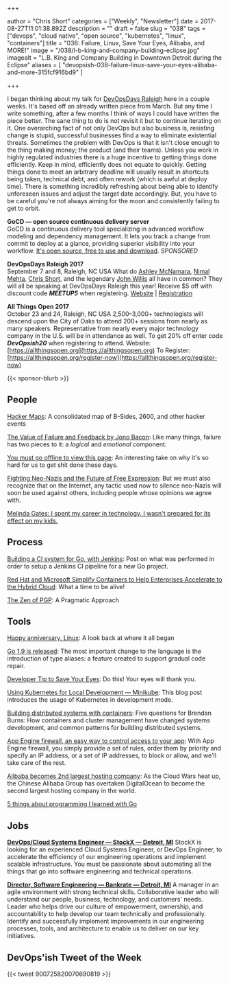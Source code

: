 +++

author = "Chris Short"
categories = ["Weekly", "Newsletter"]
date = 2017-08-27T11:01:38.892Z
description = ""
draft = false
slug = "038"
tags = ["devops", "cloud native", "open source", "kubernetes", "linux", "containers"]
title = "038: Failure, Linux, Save Your Eyes, Alibaba, and MORE!"
image = "/038/l-b-king-and-company-building-eclipse.jpg"
imagealt = "L.B. King and Company Building in Downtown Detroit during the Eclipse"
aliases = [
    "devopsish-038-failure-linux-save-your-eyes-alibaba-and-more-315fcf916bd9"
]

+++

I began thinking about my talk for [DevOpsDays Raleigh](https://www.devopsdays.org/events/2017-raleigh/welcome/) here in a couple weeks. It's based off an already written piece from March. But any time I write something, after a few months I think of ways I could have written the piece better. The sane thing to do is not revisit it but to continue iterating on it. One overarching fact of not only DevOps but also business is, resisting change is stupid, successful businesses find a way to eliminate existential threats. Sometimes the problem with DevOps is that it isn't close enough to the thing making money; the product (and their teams). Unless you work in highly regulated industries there is a huge incentive to getting things done efficiently. Keep in mind, efficiently does not equate to quickly. Getting things done to meet an arbitrary deadline will usually result in shortcuts being taken, technical debt, and often rework (which is awful at deploy time). There is something incredibly refreshing about being able to identify unforeseen issues and adjust the target date accordingly. But, you have to be careful you're not always aiming for the moon and consistently failing to get to orbit.

**GoCD — open source continuous delivery server**  
GoCD is a continuous delivery tool specializing in advanced workflow modeling and dependency management. It lets you track a change from commit to deploy at a glance, providing superior visibility into your workflow. [It's open source, free to use and download](https://www.gocd.org/?utm_campaign=devops_newsletter&utm_medium=email&utm_source=devopsish&utm_content=go_website&utm_term=). *SPONSORED*

**DevOpsDays Raleigh 2017**  
September 7 and 8, Raleigh, NC USA
What do [Ashley McNamara](http://ashleymcnamara.github.io/learn_to_code/), [Nimal Mehta](https://www.linkedin.com/in/nirmalkmehta/), [Chris Short](https://chrisshort.net), and the legendary [John Willis](https://github.com/botchagalupe/my-presentations) all have in common? They will all be speaking at DevOpsDays Raleigh this year! Receive $5 off with discount code ***MEETUP5*** when registering. [Website](https://www.devopsdays.org/events/2017-raleigh/welcome/) | [Registration](https://www.eventbrite.com/e/devopsdays-raleigh-2017-tickets-34044332515?aff=es2)

**All Things Open 2017**  
October 23 and 24, Raleigh, NC USA
2,500–3,000+ technologists will descend upon the City of Oaks to attend 200+ sessions from nearly as many speakers. Representative from nearly every major technology company in the U.S. will be in attendance as well.
To get 20% off enter code ***DevOpsish20*** when registering to attend.
Website: [https://allthingsopen.org](https://allthingsopen.org)
To Register: [https://allthingsopen.org/register-now](https://allthingsopen.org/register-now)

{{< sponsor-blurb >}}

## People

[Hacker Maps](http://www.hackermaps.org/): A consolidated map of B-Sides, 2600, and other hacker events

[The Value of Failure and Feedback by Jono Bacon](http://www.jonobacon.com/2017/08/21/value-failure-feedback-guide/?imm_mid=0f5aaa&cmp=em-webops-na-na-newsltr_20170825): Like many things, failure has two pieces to it: a *logical* and *emotional* component.

[You must go offline to view this page](https://chris.bolin.co/offline/): An interesting take on why it's so hard for us to get shit done these days.

[Fighting Neo-Nazis and the Future of Free Expression](https://www.eff.org/deeplinks/2017/08/fighting-neo-nazis-future-free-expression): But we must also recognize that on the Internet, any tactic used now to silence neo-Nazis will soon be used against others, including people whose opinions we agree with.

[Melinda Gates: I spent my career in technology. I wasn't prepared for its effect on my kids.](https://www.washingtonpost.com/news/parenting/wp/2017/08/24/melinda-gates-i-spent-my-career-in-technology-i-wasnt-prepared-for-its-effect-on-my-kids/?utm_term=.9dd6ec14df13)

## Process

[Building a CI system for Go, with Jenkins](https://medium.com/@zarkopafilis/building-a-ci-system-for-go-with-jenkins-4ab04d4bacd0): Post on what was performed in order to setup a Jenkins CI pipeline for a new Go project.

[Red Hat and Microsoft Simplify Containers to Help Enterprises Accelerate to the Hybrid Cloud](https://www.redhat.com/en/about/press-releases/red-hat-and-microsoft-simplify-containers-help-enterprises-accelerate-hybrid-cloud): What a time to be alive!

[The Zen of PGP](https://medium.com/@thegrugq/the-zen-of-pgp-6f55d44657dd): A Pragmatic Approach

## Tools

[Happy anniversary, Linux](https://opensource.com/article/17/8/linux-anniversary): A look back at where it all began

[Go 1.9 is released](https://blog.golang.org/go1.9): The most important change to the language is the introduction of type aliases: a feature created to support gradual code repair.

[Developer Tip to Save Your Eyes](https://medium.com/@GarmashNikolay/developer-tip-to-save-your-eyes-f83135baa64c): Do this! Your eyes will thank you.

[Using Kubernetes for Local Development — Minikube](https://medium.com/devopslinks/using-kubernetes-minikube-for-local-development-c37c6e56e3db): This blog post introduces the usage of Kubernetes in development mode.

[Building distributed systems with containers](https://www.oreilly.com/ideas/building-distributed-systems-with-containers): Five questions for Brendan Burns: How containers and cluster management have changed systems development, and common patterns for building distributed systems.

[App Engine firewall, an easy way to control access to your app](https://cloudplatform.googleblog.com/2017/08/introducing-App-Engine-firewall-an-easy-way-to-control-access-to-your-app.html): With App Engine firewall, you simply provide a set of rules, order them by priority and specify an IP address, or a set of IP addresses, to block or allow, and we'll take care of the rest.

[Alibaba becomes 2nd largest hosting company](https://news.netcraft.com/archives/2017/08/22/cloud-wars-alibaba-becomes-2nd-largest-hosting-company.html): As the Cloud Wars heat up, the Chinese Alibaba Group has overtaken DigitalOcean to become the second largest hosting company in the world.

[5 things about programming I learned with Go](http://mjk.space/5-things-about-programming-learned-with-go/)

## Jobs

[**DevOps/Cloud Systems Engineer — StockX — Detroit, MI**](https://stockx.com/jobs#op-193701-devopscloud-systems-engineer)
StockX is looking for an experienced Cloud Systems Engineer, or DevOps Engineer, to accelerate the efficiency of our engineering operations and implement scalable infrastructure. You must be passionate about automating all the things that go into software engineering and technical operations.

[**Director, Software Engineering — Bankrate — Detroit, MI**](http://app.jobvite.com/m?3N1q0jw2)
A manager in an agile environment with strong technical skills. Collaborative leader who will understand our people, business, technology, and customers' needs. Leader who helps drive our culture of empowerment, ownership, and accountability to help develop our team technically and professionally. Identify and successfully implement improvements in our engineering processes, tools, and architecture to enable us to deliver on our key initiatives.

## DevOps'ish Tweet of the Week

{{< tweet 900725820070690819 >}}
